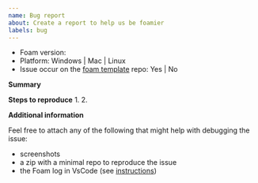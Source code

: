 ```yaml
---
name: Bug report
about: Create a report to help us be foamier
labels: bug
---
```


- Foam version: <!-- Check in the VSCode extension tab. -->
- Platform: Windows | Mac | Linux
- Issue occur on the [foam template](https://github.com/foambubble/foam-template) repo: Yes | No

**Summary**
<!-- A clear and concise description of what the bug is.-->

**Steps to reproduce**
1.
2.

**Additional information**
<!-- Add any other context about the problem here. -->
Feel free to attach any of the following that might help with debugging the issue:
- screenshots
- a zip with a minimal repo to reproduce the issue
- the Foam log in VsCode (see [instructions](https://github.com/foambubble/foam/blob/master/docs/foam-logging-in-vscode.md))
